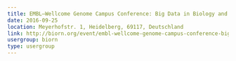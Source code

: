 ```yaml
---
title: EMBL–Wellcome Genome Campus Conference: Big Data in Biology and Health
date: 2016-09-25
location: Meyerhofstr. 1, Heidelberg, 69117, Deutschland
link: http://biorn.org/event/embl-wellcome-genome-campus-conference-big-data-in-biology-and-health/
usergroup: biorn
type: usergroup
---
```

